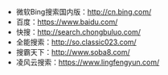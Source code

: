 - 微软Bing搜索国内版：http://cn.bing.com/
- 百度：https://www.baidu.com/
- 快搜：http://search.chongbuluo.com/
- 全能搜索：http://so.classic023.com/
- 搜霸天下：http://www.soba8.com/
- 凌风云搜索：https://www.lingfengyun.com/
